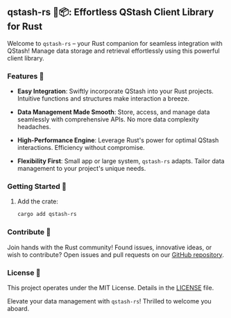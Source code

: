 ## qstash-rs 🦀📦: Effortless QStash Client Library for Rust

Welcome to `qstash-rs` – your Rust companion for seamless integration with QStash! Manage data storage and retrieval effortlessly using this powerful client library.

### Features 🚀

- **Easy Integration**: Swiftly incorporate QStash into your Rust projects. Intuitive functions and structures make interaction a breeze.

- **Data Management Made Smooth**: Store, access, and manage data seamlessly with comprehensive APIs. No more data complexity headaches.

- **High-Performance Engine**: Leverage Rust's power for optimal QStash interactions. Efficiency without compromise.

- **Flexibility First**: Small app or large system, `qstash-rs` adapts. Tailor data management to your project's unique needs.

### Getting Started 🚀

1. Add the crate:
   ```sh
   cargo add qstash-rs
   ```
   
### Contribute 🤝

Join hands with the Rust community! Found issues, innovative ideas, or wish to contribute? Open issues and pull requests on our [GitHub repository](https://github.com/drsh4dow/qstash-rs).

### License 📜

This project operates under the MIT License. Details in the [LICENSE](https://github.com/drsh4dow/qstash-rs/blob/main/LICENSE) file.

Elevate your data management with `qstash-rs`! Thrilled to welcome you aboard.
